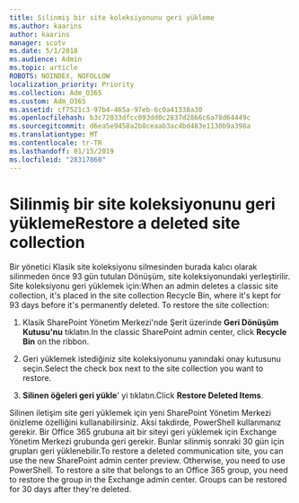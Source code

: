 ```yaml
---
title: Silinmiş bir site koleksiyonunu geri yükleme
ms.author: kaarins
author: kaarins
manager: scotv
ms.date: 5/1/2018
ms.audience: Admin
ms.topic: article
ROBOTS: NOINDEX, NOFOLLOW
localization_priority: Priority
ms.collection: Adm_O365
ms.custom: Adm_O365
ms.assetid: cf7521c3-97b4-465a-97eb-6c0a41338a30
ms.openlocfilehash: b3c72033dfcc093dd0c2837d2866c6a78d64449c
ms.sourcegitcommit: d6ea5e9458a2b8ceaab3ac4bd483e1130b9a398a
ms.translationtype: MT
ms.contentlocale: tr-TR
ms.lasthandoff: 01/15/2019
ms.locfileid: "28317860"
---
```

# <a name="restore-a-deleted-site-collection"></a><span data-ttu-id="410de-102">Silinmiş bir site koleksiyonunu geri yükleme</span><span class="sxs-lookup"><span data-stu-id="410de-102">Restore a deleted site collection</span></span>

<span data-ttu-id="410de-p101">Bir yönetici Klasik site koleksiyonu silmesinden burada kalıcı olarak silinmeden önce 93 gün tutulan Dönüşüm, site koleksiyonundaki yerleştirilir. Site koleksiyonu geri yüklemek için:</span><span class="sxs-lookup"><span data-stu-id="410de-p101">When an admin deletes a classic site collection, it's placed in the site collection Recycle Bin, where it's kept for 93 days before it's permanently deleted. To restore the site collection:</span></span>
  
1. <span data-ttu-id="410de-105">Klasik SharePoint Yönetim Merkezi'nde Şerit üzerinde **Geri Dönüşüm Kutusu'nu** tıklatın.</span><span class="sxs-lookup"><span data-stu-id="410de-105">In the classic SharePoint admin center, click **Recycle Bin** on the ribbon.</span></span> 
    
2. <span data-ttu-id="410de-106">Geri yüklemek istediğiniz site koleksiyonunu yanındaki onay kutusunu seçin.</span><span class="sxs-lookup"><span data-stu-id="410de-106">Select the check box next to the site collection you want to restore.</span></span>
    
3. <span data-ttu-id="410de-107">**Silinen öğeleri geri yükle**' yi tıklatın.</span><span class="sxs-lookup"><span data-stu-id="410de-107">Click **Restore Deleted Items**.</span></span>
    
<span data-ttu-id="410de-p102">Silinen iletişim site geri yüklemek için yeni SharePoint Yönetim Merkezi önizleme özelliğini kullanabilirsiniz. Aksi takdirde, PowerShell kullanmanız gerekir. Bir Office 365 grubuna ait bir siteyi geri yüklemek için Exchange Yönetim Merkezi grubunda geri gerekir. Bunlar silinmiş sonraki 30 gün için grupları geri yüklenebilir.</span><span class="sxs-lookup"><span data-stu-id="410de-p102">To restore a deleted communication site, you can use the new SharePoint admin center preview. Otherwise, you need to use PowerShell. To restore a site that belongs to an Office 365 group, you need to restore the group in the Exchange admin center. Groups can be restored for 30 days after they're deleted.</span></span>
  

